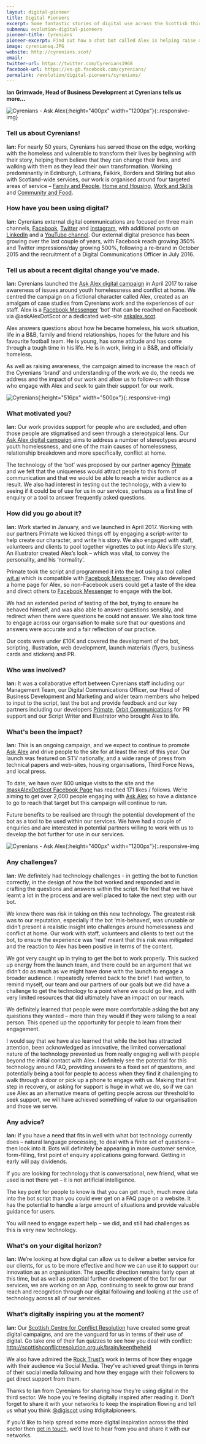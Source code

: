 ```yaml
---
layout: digital-pioneer
title: Digital Pioneers
excerpt: Some fantastic stories of digital use across the Scottish third sector. Read on to be inspired.
submenu: evolution-digital-pioneers
pioneer-title: Cyrenians
pioneer-excerpt: Find out how a chat bot called Alex is helping raise awareness and inspire future service delivery ideas.
image: cyreniansq.JPG
website: http://cyrenians.scot/
email:
twitter-url: https://twitter.com/Cyrenians1968
facebook-url: https://en-gb.facebook.com/cyrenians/
permalink: /evolution/digital-pioneers/cyrenians/
---
```

**Ian Grimwade, Head of Business Development at Cyrenians tells us more...**

![Cyrenians - Ask Alex](/images/digital-pioneers/askalextwitter.jpg){:height="400px" width="1200px"}{:.responsive-img}

### Tell us about Cyrenians!

**Ian:** For nearly 50 years, Cyrenians has served those on the edge, working with the homeless and vulnerable to transform their lives by beginning with their story, helping them believe that they can change their lives, and walking with them as they lead their own transformation. 
Working predominantly in Edinburgh, Lothians, Falkirk, Borders and Stirling but also with Scotland-wide services, our work is organised around four targeted areas of service – <a target='_blank' href="http://cyrenians.scot/family-people/">Family and People</a>, <a target='_blank' href="http://cyrenians.scot/home-and-housing/">Home and Housing</a>, <a target='_blank' href="http://cyrenians.scot/work-and-skills/">Work and Skills</a> and <a target='_blank' href="http://cyrenians.scot/community-and-food/">Community and Food</a>. 

### How have you been using digital?

**Ian:** Cyrenians external digital communications are focused on three main channels, <a target='_blank' href="https://www.facebook.com/cyrenians">Facebook</a>, <a target='_blank' href="https://twitter.com/Cyrenians1968">Twitter</a> and <a target='_blank' href="https://www.instagram.com/cyrenians/">Instagram</a>, with additional posts on <a target='_blank' href="https://www.linkedin.com/company-beta/1653986/">LinkedIn</a> and a <a target='_blank' href="https://www.youtube.com/channel/UChTee6LZ4i8mSEK9wfdrqGQ/">YouTube channel</a>.  Our external digital presence has been growing over the last couple of years, with Facebook reach growing 350% and Twitter impressions/day growing 500%, following a re-brand in October 2015 and the recruitment of a Digital Communications Officer in July 2016.

### Tell us about a recent digital change you’ve made.

**Ian:** Cyrenians launched the <a target='_blank' href="https://askalex.scot/">Ask Alex digital campaign</a> in April 2017 to raise awareness of issues around youth homelessness and conflict at home.  We centred the campaign on a fictional character called Alex, created as an amalgam of case studies from Cyrenians work and the experiences of our staff.  Alex is a <a target='_blank' href="https://www.facebook.com/messenger/">Facebook Messenger</a> ‘bot’ that can be reached on Facebook via @askAlexDotScot or a dedicated web-site <a target='_blank' href="https://askalex.scot/">askalex.scot</a>. 

Alex answers questions about how he became homeless, his work situation, life in a B&B, family and friend relationships, hopes for the future and his favourite football team.  He is young, has some attitude and has come through a tough time in his life.  He is in work, living in a B&B, and officially homeless. 

As well as raising awareness, the campaign aimed to increase the reach of the Cyrenians ‘brand’ and understanding of the work we do, the needs we address and the impact of our work and allow us to follow-on with those who engage with Alex and seek to gain their support for our work.

![Cyrenians](/images/digital-pioneers/promopost.jpg){:height="516px" width="500px"}{:.responsive-img}

### What motivated you?

**Ian:** Our work provides support for people who are excluded, and often those people are stigmatised and seen through a stereotypical lens.  Our <a target='_blank' href="https://askalex.scot/">Ask Alex digital campaign</a> aims to address a number of stereotypes around youth homelessness, and one of the main causes of homelessness, relationship breakdown and more specifically, conflict at home.  

The technology of the ‘bot’ was proposed by our partner agency <a target='_blank' href="https://www.primate.co.uk/">Primate</a> and we felt that the uniqueness would attract people to this form of communication and that we would be able to reach a wider audience as a result.  We also had interest in testing out the technology, with a view to seeing if it could be of use for us in our services, perhaps as a first line of enquiry or a tool to answer frequently asked questions. 

### How did you go about it?

**Ian:** Work started in January, and we launched in April 2017. Working with our partners Primate we kicked things off by engaging a script-writer to help create our character, and write his story.  We also engaged with staff, volunteers and clients to pool together vignettes to put into Alex’s life story.  An illustrator created Alex’s look – which was vital, to convey the personality, and his ‘normality’. 

Primate took the script and programmed it into the bot using a tool called <a target='_blank' href="https://wit.ai/">wit.ai</a> which is compatible with <a target='_blank' href="https://www.facebook.com/messenger/">Facebook Messenger</a>.  They also developed a home page for Alex, so non-Facebook users could get a taste of the idea and direct others to <a target='_blank' href="https://www.facebook.com/messenger/">Facebook Messenger</a> to engage with the bot.

We had an extended period of testing of the bot, trying to ensure he behaved himself, and was also able to answer questions sensibly, and redirect when there were questions he could not answer.  We also took time to engage across our organisation to make sure that our questions and answers were accurate and a fair reflection of our practice. 

Our costs were under £10K and covered the development of the bot, scripting, illustration, web development, launch materials (flyers, business cards and stickers) and PR.

### Who was involved?

**Ian:** It was a collaborative effort between Cyrenians staff including our Management Team, our Digital Communications Officer, our Head of Business Development and Marketing and wider team members who helped to input to the script, test the bot and provide feedback and our key partners including our developers <a target='_blank' href="https://www.primate.co.uk/">Primate</a>, <a target='_blank' href="http://www.orbit-comms.co.uk/new-messenger-bot-to-teach-scots-about-causes-of-youth-homelessness-as-nearly-half-believe-it-is-through-choice/">Orbit Communications</a> for PR support and our Script Writer and Illustrator who brought Alex to life.  

### What's been the impact?

**Ian:** This is an ongoing campaign, and we expect to continue to promote <a target='_blank' href="https://askalex.scot/">Ask Alex</a> and drive people to the site for at least the rest of this year.  Our launch was featured on STV nationally, and a wide range of press from technical papers and web-sites, housing organisations, Third Force News, and local press.

To date, we have over 800 unique visits to the site and the <a target='_blank' href="https://www.facebook.com/cyrenians">@askAlexDotScot Facebook Page</a> has reached 171 likes / follows.  We’re aiming to get over 2,000 people engaging with <a target='_blank' href="https://askalex.scot/">Ask Alex</a> so have a distance to go to reach that target but this campaign will continue to run. 

Future benefits to be realised are through the potential development of the bot as a tool to be used within our services.  We have had a couple of enquiries and are interested in potential partners willing to work with us to develop the bot further for use in our services.

![Cyrenians - Ask Alex](/images/digital-pioneers/ask_alex_facebook_cover_x2.jpg){:height="400px" width="1200px"}{:.responsive-img

### Any challenges?

**Ian:** We definitely had technology challenges - in getting the bot to function correctly, in the design of how the bot worked and responded and in crafting the questions and answers within the script.  We feel that we have learnt a lot in the process and are well placed to take the next step with our bot. 

We knew there was risk in taking on this new technology.  The greatest risk was to our reputation, especially if the bot ‘mis-behaved’, was unusable or didn’t present a realistic insight into challenges around homelessness and conflict at home.  Our work with staff, volunteers and clients to test out the bot, to ensure the experience was ‘real’ meant that this risk was mitigated and the reaction to Alex has been positive in terms of the content. 

We got very caught up in trying to get the bot to work properly.  This sucked up energy from the launch team, and there could be an argument that we didn’t do as much as we might have done with the launch to engage a broader audience.  I repeatedly referred back to the brief I had written, to remind myself, our team and our partners of our goals but we did have a challenge to get the technology to a point where we could go live, and with very limited resources that did ultimately have an impact on our reach. 

We definitely learned that people were more comfortable asking the bot any questions they wanted – more than they would if they were talking to a real person.  This opened up the opportunity for people to learn from their engagement. 

I would say that we have also learned that while the bot has attracted attention, been acknowledged as innovative, the limited conversational nature of the technology prevented us from really engaging well with people beyond the initial contact with Alex.  I definitely see the potential for this technology around FAQ, providing answers to a fixed set of questions, and potentially being a tool for people to access when they find it challenging to walk through a door or pick up a phone to engage with us.  Making that first step in recovery, or asking for support is huge in what we do, so if we can use Alex as an alternative means of getting people across our threshold to seek support, we will have achieved something of value to our organisation and those we serve. 

### Any advice?

**Ian:** If you have a need that fits in well with what bot technology currently does – natural language processing, to deal with a finite set of questions – then look into it.  Bots will definitely be appearing in more customer service, form-filling, first point of enquiry applications going forward.  Getting in early will pay dividends. 

If you are looking for technology that is conversational, new friend, what we used is not there yet – it is not artificial intelligence. 

The key point for people to know is that you can get much, much more data into the bot script than you could ever get on a FAQ page on a website.  It has the potential to handle a large amount of situations and provide valuable guidance for users. 

You will need to engage expert help – we did, and still had challenges as this is very new technology.   

### What's on your digital horizon?

**Ian:** We’re looking at how digital can allow us to deliver a better service for our clients, for us to be more effective and how we can use it to support our innovation as an organisation.  The specific direction remains fairly open at this time, but as well as potential further development of the bot for our services, we are working on an App, continuing to seek to grow our brand reach and recognition through our digital following and looking at the use of technology across all of our services. 

### What’s digitally inspiring you at the moment? 

**Ian:** Our <a target='_blank' href="http://scottishconflictresolution.org.uk/">Scottish Centre for Conflict Resolution</a> have created some great digital campaigns, and are the vanguard for us in terms of their use of digital.  Go take one of their fun quizzes to see how you deal with conflict: <a target='_blank' href="http://scottishconflictresolution.org.uk/brain/keeptheheid">http://scottishconflictresolution.org.uk/brain/keeptheheid</a>   

We also have admired the <a target='_blank' href="http://www.rocktrust.org/">Rock Trust’s</a> work in terms of how they engage with their audience via Social Media.  They’ve achieved great things in terms of their social media following and how they engage with their followers to get direct support from them. 

Thanks to Ian from Cyrenians for sharing how they’re using digital in the third sector.  We hope you’re feeling digitally inspired after reading it.  Don’t forget to share it with your networks to keep the inspiration flowing and tell us what you think <a href="https://twitter.com/digiscot?ref_src=twsrc%5Egoogle%7Ctwcamp%5Eserp%7Ctwgr%5Eauthor" target="_blank">@digiscot</a> using #digitalpioneers.

If you’d like to help spread some more digital inspiration across the third sector then <a href="mailto:onedigital@scvo.org.uk">get in touch</a>, we’d love to hear from you and share it with our networks. 

